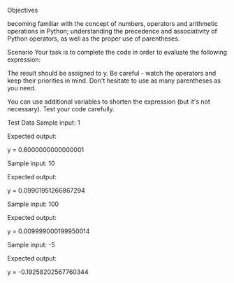 Objectives

becoming familiar with the concept of numbers, operators and arithmetic operations in Python;
understanding the precedence and associativity of Python operators, as well as the proper use of parentheses.

Scenario
Your task is to complete the code in order to evaluate the following expression:


The result should be assigned to y. Be careful - watch the operators and keep their priorities in mind. Don't hesitate to use as many parentheses as you need.

You can use additional variables to shorten the expression (but it's not necessary). Test your code carefully.


Test Data
Sample input: 1

Expected output:

y = 0.6000000000000001

Sample input: 10

Expected output:

y = 0.09901951266867294

Sample input: 100

Expected output:

y = 0.009999000199950014

Sample input: -5

Expected output:

y = -0.19258202567760344
